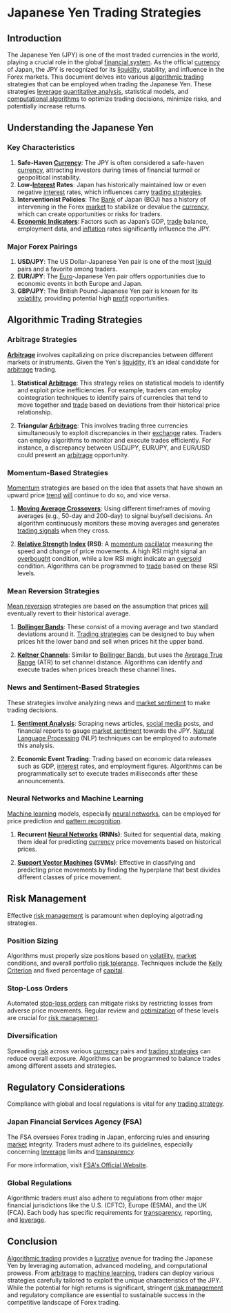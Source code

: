 # Japanese Yen Trading Strategies

## Introduction

The Japanese Yen (JPY) is one of the most traded currencies in the world, playing a crucial role in the global [financial system](../f/financial_system.md). As the official [currency](../c/currency.md) of Japan, the JPY is recognized for its [liquidity](../l/liquidity.md), stability, and influence in the Forex markets. This document delves into various [algorithmic trading](../a/algorithmic_trading.md) strategies that can be employed when trading the Japanese Yen. These strategies [leverage](../l/leverage.md) [quantitative analysis](../q/quantitative_analysis.md), statistical models, and [computational algorithms](../c/computational_algorithms.md) to optimize trading decisions, minimize risks, and potentially increase returns.

## Understanding the Japanese Yen

### Key Characteristics

1. **Safe-Haven [Currency](../c/currency.md)**: The JPY is often considered a safe-haven [currency](../c/currency.md), attracting investors during times of financial turmoil or geopolitical instability.
2. **Low-[Interest](../i/interest.md) Rates**: Japan has historically maintained low or even negative [interest](../i/interest.md) rates, which influences carry [trading strategies](../t/trading_strategies.md).
3. **Interventionist Policies**: The [Bank](../b/bank.md) of Japan (BOJ) has a history of intervening in the Forex [market](../m/market.md) to stabilize or devalue the [currency](../c/currency.md), which can create opportunities or risks for traders.
4. **[Economic Indicators](../e/economic_indicators.md)**: Factors such as Japan’s GDP, [trade](../t/trade.md) balance, employment data, and [inflation](../i/inflation.md) rates significantly influence the JPY.

### Major Forex Pairings

1. **USD/JPY**: The US Dollar-Japanese Yen pair is one of the most [liquid](../l/liquid.md) pairs and a favorite among traders.
2. **EUR/JPY**: The [Euro](../e/euro.md)-Japanese Yen pair offers opportunities due to economic events in both Europe and Japan.
3. **GBP/JPY**: The British Pound-Japanese Yen pair is known for its [volatility](../v/volatility.md), providing potential high [profit](../p/profit.md) opportunities.

## Algorithmic Trading Strategies

### Arbitrage Strategies

**[Arbitrage](../a/arbitrage.md)** involves capitalizing on price discrepancies between different markets or instruments. Given the Yen's [liquidity](../l/liquidity.md), it’s an ideal candidate for [arbitrage](../a/arbitrage.md) trading.

1. **Statistical [Arbitrage](../a/arbitrage.md)**: This strategy relies on statistical models to identify and exploit price inefficiencies. For example, traders can employ cointegration techniques to identify pairs of currencies that tend to move together and [trade](../t/trade.md) based on deviations from their historical price relationship.

2. **Triangular [Arbitrage](../a/arbitrage.md)**: This involves trading three currencies simultaneously to exploit discrepancies in their [exchange](../e/exchange.md) rates. Traders can employ algorithms to monitor and execute trades efficiently. For instance, a discrepancy between USD/JPY, EUR/JPY, and EUR/USD could present an [arbitrage](../a/arbitrage.md) opportunity.

### Momentum-Based Strategies

[Momentum](../m/momentum.md) strategies are based on the idea that assets that have shown an upward price [trend](../t/trend.md) [will](../w/will.md) continue to do so, and vice versa.

1. **[Moving Average Crossovers](../m/moving_average_crossovers.md)**: Using different timeframes of moving averages (e.g., 50-day and 200-day) to signal buy/sell decisions. An algorithm continuously monitors these moving averages and generates [trading signals](../t/trading_signals.md) when they cross.

2. **[Relative Strength](../r/relative_strength.md) [Index](../i/index_instrument.md) (RSI)**: A [momentum](../m/momentum.md) [oscillator](../o/oscillator.md) measuring the speed and change of price movements. A high RSI might signal an [overbought](../o/overbought.md) condition, while a low RSI might indicate an [oversold](../o/oversold.md) condition. Algorithms can be programmed to [trade](../t/trade.md) based on these RSI levels.

### Mean Reversion Strategies

[Mean reversion](../m/mean_reversion.md) strategies are based on the assumption that prices [will](../w/will.md) eventually revert to their historical average.

1. **[Bollinger Bands](../b/bollinger_bands.md)**: These consist of a moving average and two standard deviations around it. [Trading strategies](../t/trading_strategies.md) can be designed to buy when prices hit the lower band and sell when prices hit the upper band.

2. **[Keltner Channels](../k/keltner_channels.md)**: Similar to [Bollinger Bands](../b/bollinger_bands.md), but uses the [Average True Range](../a/average_true_range_(atr).md) (ATR) to set channel distance. Algorithms can identify and execute trades when prices breach these channel lines.

### News and Sentiment-Based Strategies

These strategies involve analyzing news and [market sentiment](../m/market_sentiment.md) to make trading decisions.

1. **[Sentiment Analysis](../s/sentiment_analysis.md)**: Scraping news articles, [social media](../s/social_media.md) posts, and financial reports to gauge [market sentiment](../m/market_sentiment.md) towards the JPY. [Natural Language Processing](../n/natural_language_processing_(nlp)_in_trading.md) (NLP) techniques can be employed to automate this analysis.

2. **Economic Event Trading**: Trading based on economic data releases such as GDP, [interest](../i/interest.md) rates, and employment figures. Algorithms can be programmatically set to execute trades milliseconds after these announcements.

### Neural Networks and Machine Learning

[Machine learning](../m/machine_learning.md) models, especially [neural networks](../n/neural_networks_in_trading.md), can be employed for price prediction and [pattern recognition](../p/pattern_recognition.md).

1. **Recurrent [Neural Networks](../n/neural_networks_in_trading.md) (RNNs)**: Suited for sequential data, making them ideal for predicting [currency](../c/currency.md) price movements based on historical prices.

2. **[Support Vector Machines](../s/support_vector_machines_in_trading.md) (SVMs)**: Effective in classifying and predicting price movements by finding the hyperplane that best divides different classes of price movement.

## Risk Management

Effective [risk management](../r/risk_management.md) is paramount when deploying algotrading strategies.

### Position Sizing

Algorithms must properly size positions based on [volatility](../v/volatility.md), [market](../m/market.md) conditions, and overall portfolio [risk tolerance](../r/risk_tolerance.md). Techniques include the [Kelly Criterion](../k/kelly_criterion.md) and fixed percentage of [capital](../c/capital.md).

### Stop-Loss Orders

Automated [stop-loss orders](../s/stop-loss_orders.md) can mitigate risks by restricting losses from adverse price movements. Regular review and [optimization](../o/optimization.md) of these levels are crucial for [risk management](../r/risk_management.md).

### Diversification

Spreading [risk](../r/risk.md) across various [currency](../c/currency.md) pairs and [trading strategies](../t/trading_strategies.md) can reduce overall exposure. Algorithms can be programmed to balance trades among different assets and strategies.

## Regulatory Considerations

Compliance with global and local regulations is vital for any [trading strategy](../t/trading_strategy.md).

### Japan Financial Services Agency (FSA)

The FSA oversees Forex trading in Japan, enforcing rules and ensuring [market](../m/market.md) integrity. Traders must adhere to its guidelines, especially concerning [leverage](../l/leverage.md) limits and [transparency](../t/transparency.md).

For more information, visit [FSA's Official Website](https://www.fsa.go.jp/en/).

### Global Regulations

Algorithmic traders must also adhere to regulations from other major financial jurisdictions like the U.S. (CFTC), Europe (ESMA), and the UK (FCA). Each body has specific requirements for [transparency](../t/transparency.md), reporting, and [leverage](../l/leverage.md).

## Conclusion

[Algorithmic trading](../a/algorithmic_trading.md) provides a [lucrative](../l/lucrative.md) avenue for trading the Japanese Yen by leveraging automation, advanced modeling, and computational prowess. From [arbitrage](../a/arbitrage.md) to [machine learning](../m/machine_learning.md), traders can deploy various strategies carefully tailored to exploit the unique characteristics of the JPY. While the potential for high returns is significant, stringent [risk management](../r/risk_management.md) and regulatory compliance are essential to sustainable success in the competitive landscape of Forex trading.
